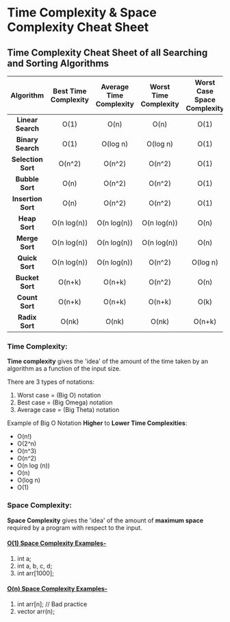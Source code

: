 # Time Complexity & Space Complexity Cheat Sheet

## Time Complexity Cheat Sheet of all Searching and Sorting Algorithms
| **Algorithm**    | **Best Time Complexity** | **Average Time Complexity** | **Worst Time Complexity** | **Worst Case Space Complexity** |
| :--------------: | :------------------:| :---------------------: | :-------------------: | :--------------: |
| **Linear Search** | O(1) | O(n) | O(n) | O(1) |
| **Binary Search** | O(1) | O(log n) | O(log n) | O(1)|
| **Selection Sort** | O(n^2) | O(n^2) | O(n^2) | O(1)|
| **Bubble Sort** | O(n) | O(n^2) | O(n^2) | O(1)|
| **Insertion Sort** | O(n) | O(n^2) | O(n^2) | O(1)|
| **Heap Sort** | O(n log(n)) | O(n log(n)) | O(n log(n)) | O(n)|
| **Merge Sort** | O(n log(n)) | O(n log(n)) | O(n log(n)) | O(n)|
| **Quick Sort** | O(n log(n)) | O(n log(n)) | O(n^2) | O(log n)|
| **Bucket Sort** | O(n+k) | O(n+k) | O(n^2) | O(n)|
| **Count Sort** | O(n+k) | O(n+k) | O(n+k) | O(k)|
| **Radix Sort** | O(nk) | O(nk) | O(nk) | O(n+k)|


### Time Complexity:
  **Time complexity** gives the 'idea' of the amount of the time taken by an algorithm as a function of the input size.
  
There are 3 types of notations:
1.	Worst case = (Big O) notation
2.	Best case = (Big Omega) notation
3.	Average case = (Big Theta) notation

Example of Big O Notation **Higher** to **Lower Time Complexities**:
* O(n!)  <Factorial Time>
* O(2^n)
* O(n^3)
* O(n^2)
* O(n log (n))
* O(n)  <Linear Time>
* O(log n)  <Binary Search Time>
* O(1)  <Constant Time>


### Space Complexity:
**Space Complexity** gives the 'idea' of the amount of **maximum space** required by a program with respect to the input.

#### <ins>O(1) Space Complexity Examples-</ins>
1. int a;
2. int a, b, c, d;
3. int arr[1000];


#### <ins>O(n) Space Complexity Examples-</ins>
1. int arr[n];  // Bad practice
2. vector<int> arr(n);
